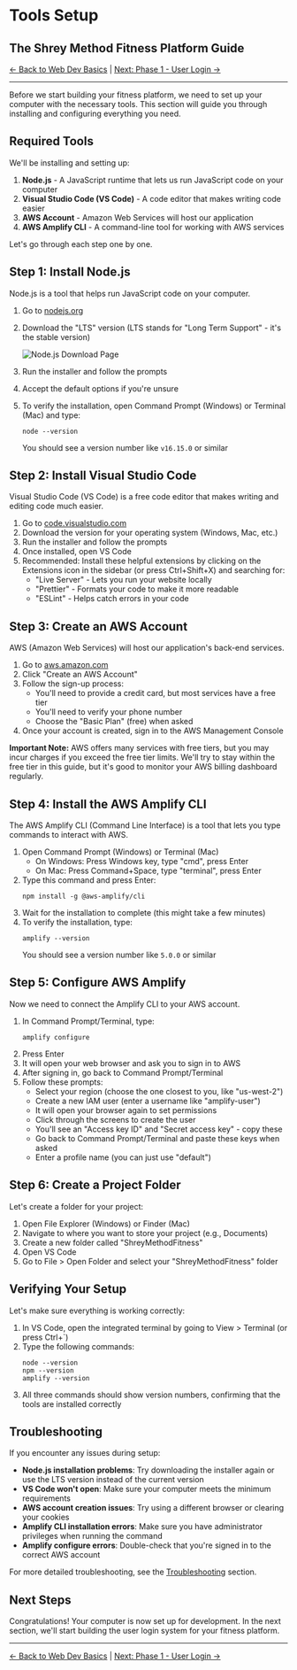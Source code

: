 # Tools Setup
## The Shrey Method Fitness Platform Guide

[← Back to Web Dev Basics](Web_Dev_Basics.md) | [Next: Phase 1 - User Login →](Phase1_User_Login.md)

---

Before we start building your fitness platform, we need to set up your computer with the necessary tools. This section will guide you through installing and configuring everything you need.

## Required Tools

We'll be installing and setting up:

1. **Node.js** - A JavaScript runtime that lets us run JavaScript code on your computer
2. **Visual Studio Code (VS Code)** - A code editor that makes writing code easier
3. **AWS Account** - Amazon Web Services will host our application
4. **AWS Amplify CLI** - A command-line tool for working with AWS services

Let's go through each step one by one.

## Step 1: Install Node.js

Node.js is a tool that helps run JavaScript code on your computer.

1. Go to [nodejs.org](https://nodejs.org)
2. Download the "LTS" version (LTS stands for "Long Term Support" - it's the stable version)
   
   ![Node.js Download Page](https://nodejs.org/static/images/logo.svg)

3. Run the installer and follow the prompts
4. Accept the default options if you're unsure
5. To verify the installation, open Command Prompt (Windows) or Terminal (Mac) and type:
   ```
   node --version
   ```
   You should see a version number like `v16.15.0` or similar

## Step 2: Install Visual Studio Code

Visual Studio Code (VS Code) is a free code editor that makes writing and editing code much easier.

1. Go to [code.visualstudio.com](https://code.visualstudio.com)
2. Download the version for your operating system (Windows, Mac, etc.)
3. Run the installer and follow the prompts
4. Once installed, open VS Code
5. Recommended: Install these helpful extensions by clicking on the Extensions icon in the sidebar (or press Ctrl+Shift+X) and searching for:
   - "Live Server" - Lets you run your website locally
   - "Prettier" - Formats your code to make it more readable
   - "ESLint" - Helps catch errors in your code

## Step 3: Create an AWS Account

AWS (Amazon Web Services) will host our application's back-end services.

1. Go to [aws.amazon.com](https://aws.amazon.com)
2. Click "Create an AWS Account"
3. Follow the sign-up process:
   - You'll need to provide a credit card, but most services have a free tier
   - You'll need to verify your phone number
   - Choose the "Basic Plan" (free) when asked
4. Once your account is created, sign in to the AWS Management Console

**Important Note:** AWS offers many services with free tiers, but you may incur charges if you exceed the free tier limits. We'll try to stay within the free tier in this guide, but it's good to monitor your AWS billing dashboard regularly.

## Step 4: Install the AWS Amplify CLI

The AWS Amplify CLI (Command Line Interface) is a tool that lets you type commands to interact with AWS.

1. Open Command Prompt (Windows) or Terminal (Mac)
   - On Windows: Press Windows key, type "cmd", press Enter
   - On Mac: Press Command+Space, type "terminal", press Enter
2. Type this command and press Enter:
   ```
   npm install -g @aws-amplify/cli
   ```
3. Wait for the installation to complete (this might take a few minutes)
4. To verify the installation, type:
   ```
   amplify --version
   ```
   You should see a version number like `5.0.0` or similar

## Step 5: Configure AWS Amplify

Now we need to connect the Amplify CLI to your AWS account.

1. In Command Prompt/Terminal, type:
   ```
   amplify configure
   ```
2. Press Enter
3. It will open your web browser and ask you to sign in to AWS
4. After signing in, go back to Command Prompt/Terminal
5. Follow these prompts:
   - Select your region (choose the one closest to you, like "us-west-2")
   - Create a new IAM user (enter a username like "amplify-user")
   - It will open your browser again to set permissions
   - Click through the screens to create the user
   - You'll see an "Access key ID" and "Secret access key" - copy these
   - Go back to Command Prompt/Terminal and paste these keys when asked
   - Enter a profile name (you can just use "default")

## Step 6: Create a Project Folder

Let's create a folder for your project:

1. Open File Explorer (Windows) or Finder (Mac)
2. Navigate to where you want to store your project (e.g., Documents)
3. Create a new folder called "ShreyMethodFitness"
4. Open VS Code
5. Go to File > Open Folder and select your "ShreyMethodFitness" folder

## Verifying Your Setup

Let's make sure everything is working correctly:

1. In VS Code, open the integrated terminal by going to View > Terminal (or press Ctrl+`)
2. Type the following commands:
   ```
   node --version
   npm --version
   amplify --version
   ```
3. All three commands should show version numbers, confirming that the tools are installed correctly

## Troubleshooting

If you encounter any issues during setup:

- **Node.js installation problems**: Try downloading the installer again or use the LTS version instead of the current version
- **VS Code won't open**: Make sure your computer meets the minimum requirements
- **AWS account creation issues**: Try using a different browser or clearing your cookies
- **Amplify CLI installation errors**: Make sure you have administrator privileges when running the command
- **Amplify configure errors**: Double-check that you're signed in to the correct AWS account

For more detailed troubleshooting, see the [Troubleshooting](Troubleshooting.md) section.

## Next Steps

Congratulations! Your computer is now set up for development. In the next section, we'll start building the user login system for your fitness platform.

---

[← Back to Web Dev Basics](Web_Dev_Basics.md) | [Next: Phase 1 - User Login →](Phase1_User_Login.md)
